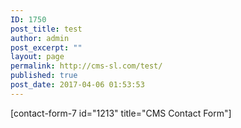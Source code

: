 ```yaml
---
ID: 1750
post_title: test
author: admin
post_excerpt: ""
layout: page
permalink: http://cms-sl.com/test/
published: true
post_date: 2017-04-06 01:53:53
---
```

[contact-form-7 id="1213" title="CMS Contact Form"]